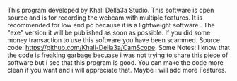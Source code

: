 This program  developed by Khali Della3a Studio.
This software is open source and is for recording the webcam with multiple features.
It is recommended for low end pc because it is a lightweight software .
The "exe" version it will be published as soon as possible.
If you did some money transaction to use this software you have been scammed. 
Source code: https://github.com/Khali-Della3a/CamScope.
Some Notes:
I know that the code is freaking garbage becuase i was not trying to share this piece of software but i see that this program is good.
You can make the code more clean if you want and i will appreciate that.
Maybe i will add more Features.
